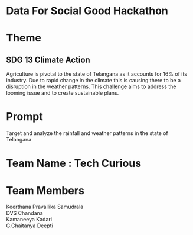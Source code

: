 # Data For Social Good Hackathon

<h1>Theme</h1>
<h2>SDG 13 Climate Action</h2>
Agriculture is pivotal to the state of Telangana as it accounts for 16% of its industry. Due to rapid change in the climate this is causing there to be a disruption in the weather patterns.
This challenge aims to address the looming issue and to create sustainable plans.

<h1>Prompt</h1>
Target and analyze the rainfall and weather patterns in the state of Telangana

<h1>Team Name : Tech Curious</h1>

<h1>Team Members</h1>
Keerthana Pravallika Samudrala<br >
DVS Chandana<br >
Kamaneeya Kadari<br >
G.Chaitanya Deepti<br >
